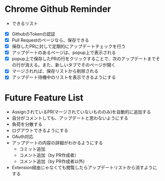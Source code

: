 # Chrome Github Reminder
- できるリスト

- [x] GithubのTokenの認証
- [x] Pull Requestのページなら、保存できる
- [x] 保存したPRに対して定期的にアップデートチェックを行う
- [x] アップデートのあるページは、popup上で表示される
- [x] popup上で保存したPRの行をクリックすることで、次のアップデートまでその行が消える。また、新しいタブでそのページが開く
- [x] マージされれば、保存リストから削除される
- [x] アップデート待機中のリストを表示できるようにする

# Future Feature List
- AssignされているPR(マージされていないもののみ)を自動的に追加する
- 自分がコメントしても、アップデートと思わないようにする
- 負荷を分散する
- ログアウトできるようにする
- OAuth対応
- アップデートの内容の詳細がわかるようにする
   - コミット追加
   - コメント追加（by PR作成者）
   - コメント追加（by PR作成者以外)
- Extension経由じゃなくても閲覧したらアップデートリストから消すようにする

